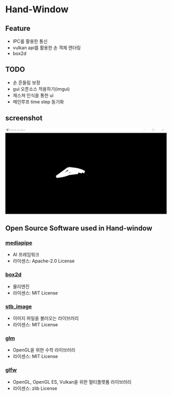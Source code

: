 # Hand-Window

## Feature

-   IPC를 활용한 통신
-   vulkan api를 활용한 손 객체 렌더링
-   box2d

## TODO

-   손 흔들림 보정
-   gui 오픈소스 적용하기(imgui)
-   제스쳐 인식을 통한 ui
-   메인루프 time step 동기화

## screenshot

![hand-box1](<https://github.com/Nor-s/Nor-s.github.io/blob/main/img/Animation%20(22).gif?raw=true>)

## Open Source Software used in Hand-window

### [mediapipe](https://github.com/google/mediapipe)

-   AI 프레임워크
-   라이센스: Apache-2.0 License

### [box2d](https://github.com/erincatto/box2d)

-   물리엔진
-   라이센스: MIT License

### [stb_image](https://github.com/nothings/stb)

-   이미지 파일을 불러오는 라이브러리
-   라이센스: MIT License

### [glm](https://github.com/g-truc/glm)

-   OpenGL을 위한 수학 라이브러리
-   라이센스: MIT License

### [glfw](https://github.com/glfw/glfw)

-   OpenGL, OpenGL ES, Vulkan을 위한 멀티플랫폼 라이브러리
-   라이센스: zlib License
